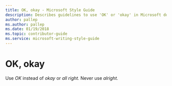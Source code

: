 ```yaml
---
title: OK, okay - Microsoft Style Guide
description: Describes guidelines to use 'OK' or 'okay' in Microsoft documents.
author: pallep
ms.author: pallep
ms.date: 01/19/2018
ms.topic: contributor-guide
ms.service: microsoft-writing-style-guide
---
```


# OK, okay

Use *OK* instead of *okay* or *all right.* Never use *alright.*  
